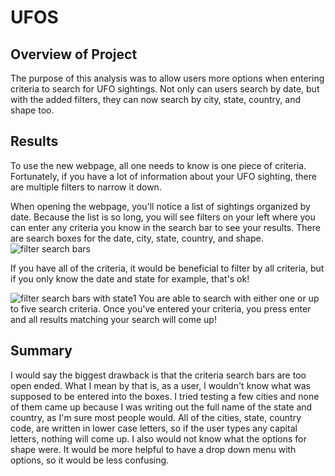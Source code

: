 # UFOS

## Overview of Project

The purpose of this analysis was to allow users more options when entering criteria to search for UFO
sightings. Not only can users search by date, but with the added filters, they can now search by city, state, 
country, and shape too.

## Results

To use the new webpage, all one needs to know is one piece of criteria. Fortunately, if you have a lot of information
about your UFO sighting, there are multiple filters to narrow it down. 

When opening the webpage, you'll notice a list of sightings organized by date. Because the list is so long, you 
will see filters on your left where you can enter any criteria you know in the search bar to see your results. 
There are search boxes for the date, city, state, country, and shape. ![filter search bars](https://user-images.githubusercontent.com/99292945/169913282-e32555bd-4fe0-47c9-8ce5-954045a9140a.png)

If you have all of the criteria, it would be beneficial to filter by all criteria, but if you only know the date 
and state for example, that's ok! 

![filter search bars with state1](https://user-images.githubusercontent.com/99292945/169913302-6dd22297-289a-45eb-802d-4ed78a08feb4.png) You are able to search with either one or up to five search criteria. Once 
you've entered your criteria, you press enter and all results matching your search will come up! 

## Summary

I would say the biggest drawback is that the criteria search bars are too open ended. What I mean by that is, 
as a user, I wouldn't know what was supposed to be entered into the boxes. I tried testing a few cities and none of 
them came up because I was writing out the full name of the state and country, as I'm sure most people would. All of
the cities, state, country code, are written in lower case letters, so if the user types any capital letters, 
nothing will come up. I also would not know what the options for shape were. It would be more helpful to have a 
drop down menu with options, so it would be less confusing.
